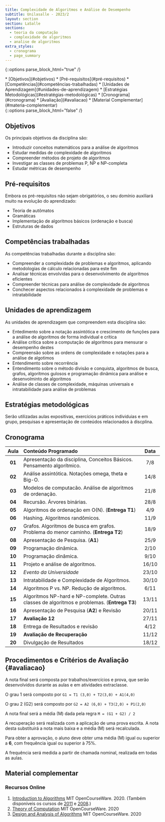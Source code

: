 ```yaml
---
title: Complexidade de Algoritmos e Análise de Desempenho
subtitle: Unilasalle - 2023/2
layout: section
section: LaSalle
sections:
  - teoria da computação
  - complexidade de algoritmos
  - analise de algoritmos
extra_styles:
  - cronograma
  - page_summary
---
```


{::options parse_block_html="true" /}
<div id="page_summary">
* [Objetivos](#objetivos)
* [Pré-requisitos](#pré-requisitos)
* [Competências](#competências-trabalhadas)
* [Unidades de Aprendizagem](#unidades-de-aprendizagem)
* [Estratégias Metodológicas](#estratégias-metodológicas)
* [Cronograma](#cronograma) 
* [Avaliação](#avaliacao)
* [Material Complementar](#materia-complementar)
</div>
{::options parse_block_html="false" /}

## Objetivos

Os principais objetivos da disciplina são:

* Introduzir conceitos matemáticos para a análise de algoritmos
* Estudar medidas de complexidade de algoritmos
* Compreender métodos de projeto de algoritmos
* Investigar as classes de problemas P, NP e NP-completa
* Estudar métricas de desempenho


## Pré-requisitos

Embora os pré-requisitos não sejam obrigatórios, o seu domínio auxiliará muito na evolução do aprendizado:

* Teoria de autômatos
* Gramáticas
* Implementação de algoritmos básicos (ordenação e busca)
* Estruturas de dados


## Competências trabalhadas

As competências trabalhadas durante a disciplina são:

* Compreender a complexidade de problemas e algoritmos, aplicando metodologias de cálculo relacionadas para este fim
* Analisar técnicas envolvidas para o desenvolvimento de algoritmos eficientes
* Compreender técnicas para análise de complexidade de algoritmos
* Conchecer aspectos relacionados à complexidade de problemas e intratabilidade


## Unidades de aprendizagem

As unidades de aprendizagem que compreendem esta disciplina são:

* Entedimento sobre a notação assintótica e crescimento de funções para a análise de algoritmos de forma individual e crítica
* Análise crítica sobre a computação de algoritmos para mensurar o desempenho destes
* Compreensão sobre as ordens de complexidade e notações para a análise de algotimos
* Entendimento sobre recorrência
* Entendimento sobre o método divisão e conquista, algoritmos de busca, grafos, algoritmos gulosos e programação dinâmica para análise e desenvolminto de algoritmos
* Análise de classes de complexidade, máquinas universais e intratabilidade para análise de problemas


## Estratégias metodológicas

Serão utilizadas aulas expositivas, exercícios práticos individuias e em grupo, pesquisas e apresentação de conteúdos relacionados à discplina.


## Cronograma

| Aula | Conteúdo Programado | Data |
| :--: | :------------------ | :--: |
| **01** | Apresentação da disciplina, Conceitos Básicos. Pensamento algorítmico. | 7/8 |
| **02** | Análise assintótica. Notações omega, theta e Big-O. | 14/8 |
| **03** | Modelos de computacão. Análise de algoritmos de ordenação.  | 21/8 |
| **04** | Recursão. Árvores binárias. | 28/8 |
| **05** | Algoritmos de ordenação em O(N). (**Entrega T1**) | 4/9 |
| **06** | Hashing. Algoritmos randômicos. | 11/9 |
| **07** | Grafos. Algoritmos de busca em grafos. Problema do menor caminho. (**Entrega T2**) | 18/9 |
| **08** | Apresentação de Pesquisa. (**A1**) | 25/9 |
| **09** | Programação dinâmica. | 2/10 |
| **10** | Programação dinâmica. | 9/10 |
| **11** | Projeto e análise de algoritmos. | 16/10 |
| **12** | _Evento da Universidade_ | 23/10 |
| **13** | Intratabilidade e Complexidade de Algoritmos. | 30/10 |
| **14** | Algoritmos P vs. NP. Redução de algoritmos. | 6/11 |
| **15** | Algoritmos NP-hard e NP-complete. Outras classes de algoritmos e problemas. (**Entrega T3**) | 13/11 |
| **16** | Apresentação de Pesquisa (**A2**) e Revisão | 20/11 |
| **17** | **Avaliação 12** | 27/11 |
| **18** | Entrega de Resultados e revisão | 4/12 |
| **19** | **Avaliação de Recuperação** | 11/12 |
| **20** | Divulgação de Resultados | 18/12 |


## Procedimentos e Critérios de Avaliação {#avaliacao}

A nota final será composta por trabalhos/exercícios e prova, que serão desenvolvidos durante as aulas e em atividades extraclasse.

O grau 1 será composto por `G1 = T1 (3,0) + T2(3,0) + A1(4,0)`

O grau 2 (G2) será composto por `G2 = A2 (6,0) + T3(2,0) + P1(2,0)`

A nota final será a média (M) dada pela regra `M = (G1 + G2) / 2`

A recuperação será realizada com a aplicação de uma prova escrita. A nota desta substituirá a nota mais baixa e a média (M) será recalculada.

Para obter a aprovação, o aluno deve obter uma média (M) igual ou superior a **6**, com frequência igual ou superior à 75%.

A frequência será medida a partir de chamada nominal, realizada em todas as aulas.


## Material complementar

### Recursos Online

1. [Introduction to Algorithms](https://ocw.mit.edu/courses/6-006-introduction-to-algorithms-spring-2020/resources/lecture-videos/) MIT OpenCourseWare. 2020. (Também disponíveis os cursos de [2011](https://ocw.mit.edu/courses/6-006-introduction-to-algorithms-spring-2008/) e [2008](https://ocw.mit.edu/courses/6-006-introduction-to-algorithms-spring-2008/).)
2. [Theory of Computation](https://ocw.mit.edu/courses/18-404j-theory-of-computation-fall-2020) MIT OpenCourseWare. 2020
3. [Design and Analysis of Algorithms](https://ocw.mit.edu/courses/6-046j-design-and-analysis-of-algorithms-spring-2015) MIT OpenCourseWare. 2020
